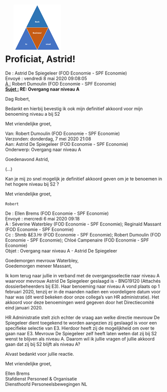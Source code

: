 <link rel="stylesheet" href="foghorn2.css">
<link rel="stylesheet" href="Ulysses.css">
<link rel="stylesheet" href="S2.css">

# &nbsp;&nbsp;&nbsp; ![](b2ub.png)<br>Proficiat, Astrid! 

De : Astrid De Spiegeleer (FOD Economie - SPF Economie)  
Envoyé : vendredi 8 mai 2020 09:08:05  
<u>À :</u> Robert Dumoulin (FOD Economie - SPF Economie)  
**<u>Sujet :</u> RE: Overgang naar niveau A**

Dag Robert,

Bedankt en hierbij bevestig ik ook mijn definitief akkoord voor mijn benoeming niveau a bij S2

Met vriendelijke groet,

Van: Robert Dumoulin (FOD Economie - SPF Economie)  
Verzonden: donderdag, 7 mei 2020 21:08  
Aan: Astrid De Spiegeleer (FOD Economie - SPF Economie)  
Onderwerp: Overgang naar niveau A

Goedenavond Astrid,

(...)

Kan je mij zo snel mogelijk je definitief akkoord geven om je te benoemen in het hogere niveau bij S2 ?

Met vriendelijke groet,

`Robert`

De : Ellen Brems (FOD Economie - SPF Economie)  
Envoyé : mercredi 6 mai 2020 09:18  
À : Séverine Waterbley (FOD Economie - SPF Economie); Reginald Massant (FOD Economie - SPF Economie)  
Cc : Shmb &E3.Hr (FOD Economie - SPF Economie); Robert Dumoulin (FOD Economie - SPF Economie); Chloé Campenaire (FOD Economie - SPF Economie)  
Objet : Overgang naar niveau A - Astrid De Spiegeleer
 
Goedemorgen mevrouw Waterbley,  
Goedemorgen meneer Massant,

Ik kom terug naar jullie in verband met de overgangsselectie naar niveau A waarvoor mevrouw Astrid De Spiegeleer geslaagd is - BNG19120 (Attachés dossierbeheerders bij E3). Haar benoeming naar niveau A vond plaats op 1 februari 2020, tenzij er in de maanden nadien een voordeligere datum voor haar was (dit werd bekeken door onze collega’s van HR administratie). Het akkoord voor deze benoemingen werd gegeven door het Directiecomité eind januari 2020.

HR Administratie stelt zich echter de vraag aan welke directie mevrouw De Spiegeleer dient toegekend te worden aangezien zij geslaagd is voor een specifieke selectie van E3. Hierdoor heeft zij de mogelijkheid om over te gaan naar E3. Mevrouw De Spiegeleer zelf heeft laten weten dat zij bij S2 wenst te blijven als niveau A. Daarom wil ik jullie vragen of jullie akkoord gaan dat zij bij S2 blijft als niveau A?

Alvast bedankt voor jullie reactie.  

Met vriendelijke groet,

Ellen Brems  
Stafdienst Personeel & Organisatie  
Diensthoofd Personeelsbewegingen NL  



